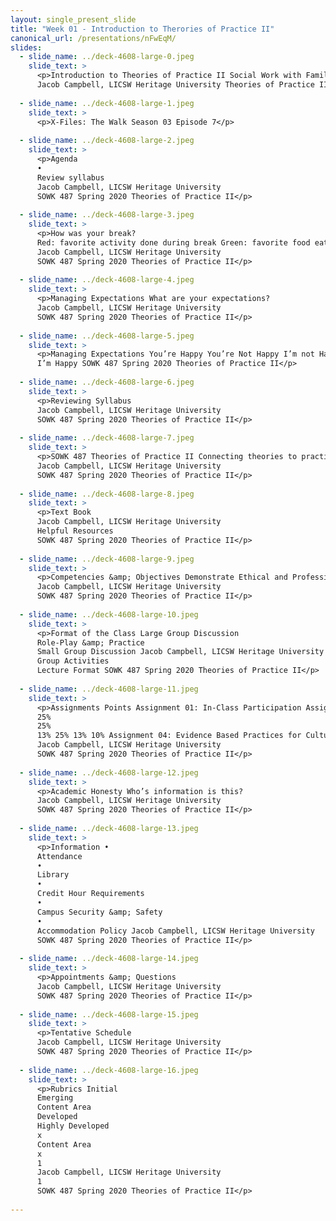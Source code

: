 ```yaml
---
layout: single_present_slide
title: "Week 01 - Introduction to Therories of Practice II"
canonical_url: /presentations/nFwEqM/
slides:
  - slide_name: ../deck-4608-large-0.jpeg
    slide_text: >
      <p>Introduction to Theories of Practice II Social Work with Families &amp; Groups
      Jacob Campbell, LICSW Heritage University Theories of Practice II SOWK 487 Spring 2020</p>
      
  - slide_name: ../deck-4608-large-1.jpeg
    slide_text: >
      <p>X-Files: The Walk Season 03 Episode 7</p>
      
  - slide_name: ../deck-4608-large-2.jpeg
    slide_text: >
      <p>Agenda
      •
      Review syllabus
      Jacob Campbell, LICSW Heritage University
      SOWK 487 Spring 2020 Theories of Practice II</p>
      
  - slide_name: ../deck-4608-large-3.jpeg
    slide_text: >
      <p>How was your break?
      Red: favorite activity done during break Green: favorite food eaten over the holidays Yellow: favorite movie or TV show Orange: tradition that is unique to your family Brown: something you are looking forward to this year Blue: wild cards
      Jacob Campbell, LICSW Heritage University
      SOWK 487 Spring 2020 Theories of Practice II</p>
      
  - slide_name: ../deck-4608-large-4.jpeg
    slide_text: >
      <p>Managing Expectations What are your expectations?
      Jacob Campbell, LICSW Heritage University
      SOWK 487 Spring 2020 Theories of Practice II</p>
      
  - slide_name: ../deck-4608-large-5.jpeg
    slide_text: >
      <p>Managing Expectations You’re Happy You’re Not Happy I’m not Happy Jacob Campbell, LICSW Heritage University
      I’m Happy SOWK 487 Spring 2020 Theories of Practice II</p>
      
  - slide_name: ../deck-4608-large-6.jpeg
    slide_text: >
      <p>Reviewing Syllabus
      Jacob Campbell, LICSW Heritage University
      SOWK 487 Spring 2020 Theories of Practice II</p>
      
  - slide_name: ../deck-4608-large-7.jpeg
    slide_text: >
      <p>SOWK 487 Theories of Practice II Connecting theories to practice for working with groups (therapeutic and task) and with families
      Jacob Campbell, LICSW Heritage University
      SOWK 487 Spring 2020 Theories of Practice II</p>
      
  - slide_name: ../deck-4608-large-8.jpeg
    slide_text: >
      <p>Text Book
      Jacob Campbell, LICSW Heritage University
      Helpful Resources
      SOWK 487 Spring 2020 Theories of Practice II</p>
      
  - slide_name: ../deck-4608-large-9.jpeg
    slide_text: >
      <p>Competencies &amp; Objectives Demonstrate Ethical and Professional Behavior Engage Diversity and Difference in Practice Advance Human Rights and Social, Economic, and Environmental Justice Engage in Practice-informed Research and Research-informed Practice Engage in Policy Practice Engage with Individuals, Families, Groups, Organizations, and Communities Assess Individuals, Families, Groups, Organizations, and Communities Intervene with Individuals, Families, Groups, Organizations, and Communities Evaluate Practice with Individuals, Families, Groups, Organizations, and Communities
      Jacob Campbell, LICSW Heritage University
      SOWK 487 Spring 2020 Theories of Practice II</p>
      
  - slide_name: ../deck-4608-large-10.jpeg
    slide_text: >
      <p>Format of the Class Large Group Discussion
      Role-Play &amp; Practice
      Small Group Discussion Jacob Campbell, LICSW Heritage University
      Group Activities
      Lecture Format SOWK 487 Spring 2020 Theories of Practice II</p>
      
  - slide_name: ../deck-4608-large-11.jpeg
    slide_text: >
      <p>Assignments Points Assignment 01: In-Class Participation Assignment 02: Research Paper to Inform Group Practice Assignment 03a - Informal Class Presentation Assignment 03b - Group Member Feedback Assignment 03c Reflective Paper
      25%
      25%
      13% 25% 13% 10% Assignment 04: Evidence Based Practices for Culturally Competent Social Work
      Jacob Campbell, LICSW Heritage University
      SOWK 487 Spring 2020 Theories of Practice II</p>
      
  - slide_name: ../deck-4608-large-12.jpeg
    slide_text: >
      <p>Academic Honesty Who’s information is this?
      Jacob Campbell, LICSW Heritage University
      SOWK 487 Spring 2020 Theories of Practice II</p>
      
  - slide_name: ../deck-4608-large-13.jpeg
    slide_text: >
      <p>Information •
      Attendance
      •
      Library
      •
      Credit Hour Requirements
      •
      Campus Security &amp; Safety
      •
      Accommodation Policy Jacob Campbell, LICSW Heritage University
      SOWK 487 Spring 2020 Theories of Practice II</p>
      
  - slide_name: ../deck-4608-large-14.jpeg
    slide_text: >
      <p>Appointments &amp; Questions
      Jacob Campbell, LICSW Heritage University
      SOWK 487 Spring 2020 Theories of Practice II</p>
      
  - slide_name: ../deck-4608-large-15.jpeg
    slide_text: >
      <p>Tentative Schedule
      Jacob Campbell, LICSW Heritage University
      SOWK 487 Spring 2020 Theories of Practice II</p>
      
  - slide_name: ../deck-4608-large-16.jpeg
    slide_text: >
      <p>Rubrics Initial
      Emerging
      Content Area
      Developed
      Highly Developed
      x
      Content Area
      x
      1
      Jacob Campbell, LICSW Heritage University
      1
      SOWK 487 Spring 2020 Theories of Practice II</p>
      
---
```

